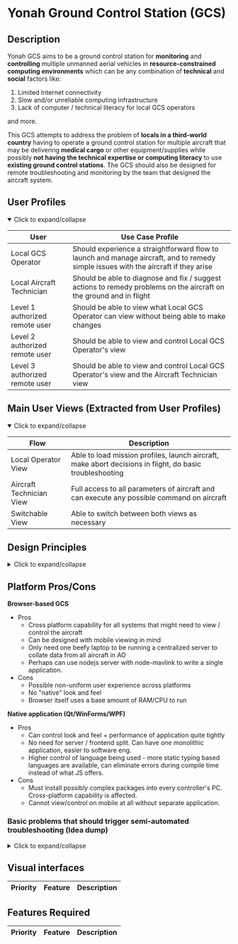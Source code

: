 # Yonah Ground Control Station (GCS)

## Description 

Yonah GCS aims to be a ground control station for **monitoring** and **controlling** multiple unmanned aerial vehicles in **resource-constrained computing environments** which can be any combination of **technical** and **social** factors like:
1. Limited Internet connectivity
2. Slow and/or unreliable computing infrastructure
3. Lack of computer / technical literacy for local GCS operators

and more.

This GCS attempts to address the problem of **locals in a third-world country** having to operate a ground control station for multiple aircraft that may be delivering **medical cargo** or other equipment/supplies while possibly **not having the technical expertise or computing literacy** to use **existing ground control stations**. The GCS should also be designed for remote troubleshooting and monitoring by the team that designed the aircraft system. 

## User Profiles
<details open>

| User | Use Case Profile | 
| ---  | --- |
| Local GCS Operator  | Should experience a straightforward flow to launch and manage aircraft, and to remedy simple issues with the aircraft if they arise |
| Local Aircraft Technician | Should be able to diagnose and fix / suggest actions to remedy problems on the aircraft on the ground and in flight |
| Level 1 authorized remote user | Should be able to view what Local GCS Operator can view without being able to make changes |
| Level 2 authorized remote user | Should be able to view and control Local GCS Operator's view | 
| Level 3 authorized remote user | Should be able to view and control Local GCS Operator's view and the Aircraft Technician view |

<summary>
Click to expand/collapse
</summary>
</details>

## Main User Views (Extracted from User Profiles)
<details open>

| Flow | Description | 
| ---  | --- |
| Local Operator View  | Able to load mission profiles, launch aircraft, make abort decisions in flight, do basic troubleshooting |
| Aircraft Technician View | Full access to all parameters of aircraft and can execute any possible command on aircraft |
| Switchable View | Able to switch between both views as necessary |

 <summary>
Click to expand/collapse
</summary>
</details>


## Design Principles

<details>

Based on our initial descriptions:

| Principle | Details | 
| --- | --- |
| All text must be **easily translatable** | We expect many local languages to be used for the same GCS software. Internationalization must be built into the initial design of this software. | 
| The **MSS** (Main Success Scenario*) flow must be extraordinarily **easy to follow** | Many operators are not likely to be computer-literate. The UI/UX design must have a straightforward flow for at least the MSS of the application. |
| There should be multiple pages of **progressively increasing complexity/feature access** in the GCS | If the MSS does not occur (in this context - some issue with the aircraft, like a sensor failure, needs to be resolved) there should be ways to incrementally view more detail and access more settings on the aircraft. This should correspond with how much the problem needs to be escalated, a.k.a a remote specialist engineer should be able to make any modifications that are required 
| **Basic troubleshooting** instructions should **automatically appear** and be easy to follow | If the MSS does not occur and the problem is common and simple to address (needs accelerometer or compass calibration / reboot / just wait longer for GPS lock etc) the troubleshooting instructions should be very clearly displayed on the GCS interface. 
| **Advanced troubleshooting** information should be **clearly presented** and instructions on how to escalate the problem should be shown | If a problem is too serious to be dealt with by the operator, troubleshooting information like a set of data to copy and paste to a remote engineer, and instructions on how to do so, should be clearly displayed
| Data from **multiple aircraft** in flight must be clearly displayed (e.g. v2track.com) | As this particular GCS station scales to have multiple aircraft in flight, the GCS should be able to clearly display multiple aircraft on the same map while displaying basic flight information on each of them.
| The **RAM / disk / CPU usage** should be **kept low** | The most likely type of computer to be deployed is a cheap laptop in perhaps the 300 USD range in our case. Resource usage should be kept quite low to respect this. 
| The **network bandwidth** required for this application should be **kept as low as possible** | In rural areas in our use case, the best uplink is a 5 KBps total satellite link. The application should not tax these types of links inordinately, but should be able to scale to higher bandwidth links if installed.


*The Main Success Scenario (MSS) in this case might be: user clicks on destination and weight of cargo, waits for all lights on screen to turn green, then presses "arm and takeoff".
<summary>
Click to expand/collapse
</summary>
</details>

## Platform Pros/Cons
**Browser-based GCS**
- Pros
    - Cross platform capability for all systems that might need to view / control the aircraft   
    - Can be designed with mobile viewing in mind
    - Only need one beefy laptop to be running a centralized server to collate data from all aircraft in AO
    - Perhaps can use nodejs server with node-mavlink to write a single application. 
- Cons
    - Possible non-uniform user experience across platforms
    - No "native" look and feel
    - Browser itself uses a base amount of RAM/CPU to run
    

**Native application (Qt/WinForms/WPF)**
- Pros
    - Can control look and feel + performance of application quite tightly
    - No need for server / frontend split. Can have one monolithic application, easier to software eng.
    - Higher control of language being used - more static typing based languages are available, can eliminate errors during compile time instead of what JS offers. 
- Cons
    - Must install possibly complex packages into every controller's PC. Cross-platform capability is affected.
    - Cannot view/control on mobile at all without separate application. 
### Basic problems that should trigger semi-automated troubleshooting (Idea dump)
<details>

| Problem | Resolution |
| --------- | --------- |
| **Accelerometer re-calibration required** | Run through accelerometer calibration procedure | 
| **Compass re-calibration required** | Run through compass calibration procedure | 
| **Airspeed sensor re-calibration required** | Place hand over airspeed sensor tube and press a calibration button |
| **Battery level insufficient for flight distance** | Change batteries |
| **No GPS detected** | Check if GPS is plugged in | 
| **No GPS lock after 1 minute** | Check GPS settings and where aircraft is placed |
| **Accels/Gyros inconsistent** | Re-calibration accelerometer or restart |
<summary>
Click to expand/collapse
</summary>
</details>

## Visual interfaces
| Priority | Feature | Description |
| -------- | ------- | ----------- |



## Features Required
| Priority | Feature | Description |
| -------- | ------- | ----------- |

